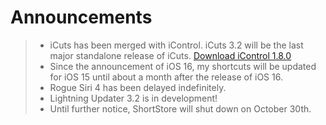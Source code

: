 # Announcements

> - iCuts has been merged with iControl. iCuts 3.2 will be the last major standalone release of iCuts. [Download iControl 1.8.0](https://routinehub.co/download/34852/)
> - Since the announcement of iOS 16, my shortcuts will be updated for iOS 15 until about a month after the release of iOS 16.
> - Rogue Siri 4 has been delayed indefinitely.
> - Lightning Updater 3.2 is in development!
> - Until further notice, ShortStore will shut down on October 30th.
